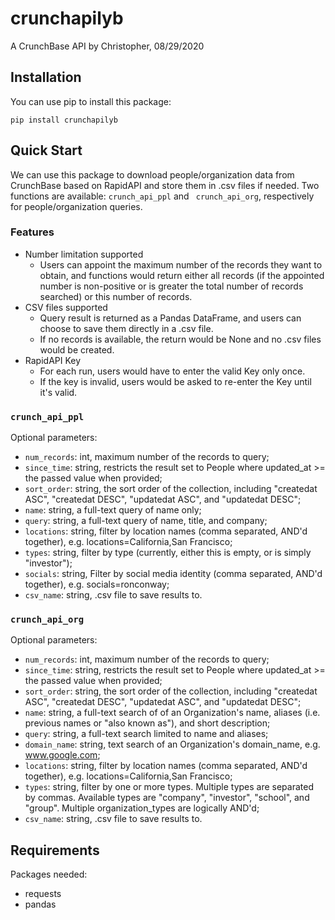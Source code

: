 # crunchapilyb
A CrunchBase API by Christopher, 08/29/2020

## Installation

You can use pip to install this package:
```
pip install crunchapilyb
```

## Quick Start
We can use this package to download people/organization data from CrunchBase based on RapidAPI and store them in .csv files if needed.
Two functions are available: ```crunch_api_ppl``` and ``` crunch_api_org```, respectively for people/organization queries.

### Features
* Number limitation supported
  * Users can appoint the maximum number of the records they want to obtain, and functions would return either all records (if the appointed number is non-positive or is greater the total number of records searched) or this number of records.
* CSV files supported
  * Query result is returned as a Pandas DataFrame, and users can choose to save them directly in a .csv file.
  * If no records is available, the return would be None and no .csv files would be created.
* RapidAPI Key
  * For each run, users would have to enter the valid Key only once.
  * If the key is invalid, users would be asked to re-enter the Key until it's valid.
  
### ```crunch_api_ppl```
Optional parameters:
* ```num_records```: int, maximum number of the records to query;
* ```since_time```: string, restricts the result set to People where updated_at >= the passed value when provided;
* ```sort_order```: string, the sort order of the collection, including "createdat ASC", "createdat DESC", "updatedat ASC", and "updatedat DESC";
* ```name```: string, a full-text query of name only;
* ```query```: string, a full-text query of name, title, and company;
* ```locations```: string, filter by location names (comma separated, AND'd together), e.g. locations=California,San Francisco;
* ```types```: string, filter by type (currently, either this is empty, or is simply "investor");
* ```socials```: string, Filter by social media identity (comma separated, AND'd together), e.g. socials=ronconway;
* ```csv_name```: string, .csv file to save results to.

### ```crunch_api_org```
Optional parameters:
* ```num_records```: int, maximum number of the records to query;
* ```since_time```: string, restricts the result set to People where updated_at >= the passed value when provided;
* ```sort_order```: string, the sort order of the collection, including "createdat ASC", "createdat DESC", "updatedat ASC", and "updatedat DESC";
* ```name```: string, a full-text search of of an Organization's name, aliases (i.e. previous names or "also known as"), and short description;
* ```query```: string, a full-text search limited to name and aliases;
* ```domain_name```: string, text search of an Organization's domain_name, e.g. www.google.com;
* ```locations```: string, filter by location names (comma separated, AND'd together), e.g. locations=California,San Francisco;
* ```types```: string, filter by one or more types. Multiple types are separated by commas. Available types are "company", "investor", "school", and "group". Multiple organization_types are logically AND'd;
* ```csv_name```: string, .csv file to save results to.

## Requirements
Packages needed:
* requests
* pandas
